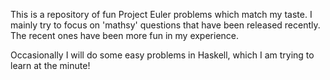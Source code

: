 This is a repository of fun Project Euler problems which match my taste. I mainly try to focus on 'mathsy' questions that have been released recently. The recent ones have been more fun in my experience.

Occasionally I will do some easy problems in Haskell, which I am trying to learn at the minute!